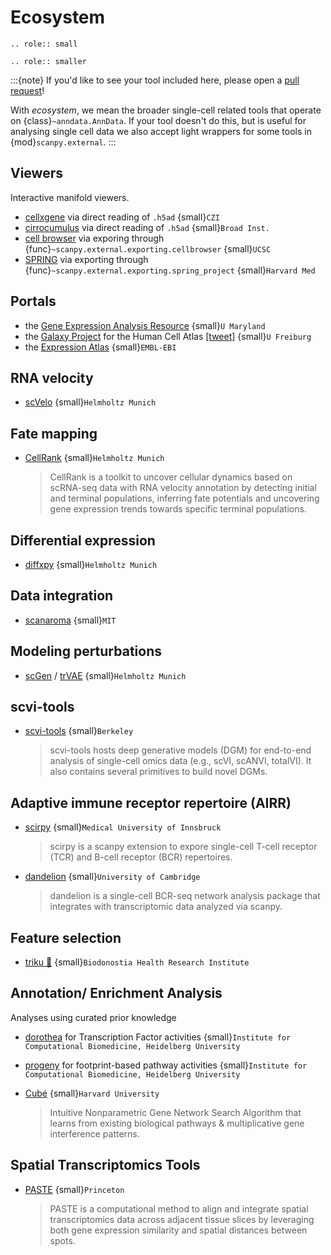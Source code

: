 # Ecosystem

```{eval-rst}
.. role:: small
```

```{eval-rst}
.. role:: smaller
```

:::{note}
If you'd like to see your tool included here, please open a [pull request](https://github.com/theislab/scanpy)!

With *ecosystem*, we mean the broader single-cell related tools that operate on {class}`~anndata.AnnData`.
If your tool doesn't do this, but is useful for analysing single cell data we also accept light wrappers for some tools in {mod}`scanpy.external`.
:::

## Viewers

Interactive manifold viewers.

- [cellxgene](https://github.com/chanzuckerberg/cellxgene) via direct reading of `.h5ad` {small}`CZI`
- [cirrocumulus](https://cirrocumulus.readthedocs.io/) via direct reading of `.h5ad` {small}`Broad Inst.`
- [cell browser](https://cells.ucsc.edu/) via exporing through {func}`~scanpy.external.exporting.cellbrowser` {small}`UCSC`
- [SPRING](https://github.com/AllonKleinLab/SPRING) via exporting through {func}`~scanpy.external.exporting.spring_project` {small}`Harvard Med`

## Portals

- the [Gene Expression Analysis Resource](https://umgear.org/) {small}`U Maryland`
- the [Galaxy Project](https://humancellatlas.usegalaxy.eu) for the Human Cell Atlas [\[tweet\]](https://twitter.com/ExpressionAtlas/status/1151797848469626881) {small}`U Freiburg`
- the [Expression Atlas](https://www.ebi.ac.uk/gxa/sc/help.html) {small}`EMBL-EBI`

## RNA velocity

- [scVelo](https://scvelo.org) {small}`Helmholtz Munich`

## Fate mapping

- [CellRank](http://cellrank.org) {small}`Helmholtz Munich`

  > CellRank is a toolkit to uncover cellular dynamics based on scRNA-seq data with
  > RNA velocity annotation by detecting initial and terminal populations, inferring
  > fate potentials and uncovering gene expression trends towards specific
  > terminal populations.

## Differential expression

- [diffxpy](https://github.com/theislab/diffxpy) {small}`Helmholtz Munich`

## Data integration

- [scanaroma](https://github.com/brianhie/scanorama) {small}`MIT`

## Modeling perturbations

- [scGen](https://github.com/theislab/scgen) / [trVAE](https://github.com/theislab/trvae) {small}`Helmholtz Munich`

## scvi-tools

- [scvi-tools](https://github.com/YosefLab/scvi-tools) {small}`Berkeley`

  > scvi-tools hosts deep generative models (DGM) for end-to-end analysis of single-cell
  > omics data (e.g., scVI, scANVI, totalVI). It also contains several primitives to build novel DGMs.

## Adaptive immune receptor repertoire (AIRR)

- [scirpy](https://github.com/icbi-lab/scirpy) {small}`Medical University of Innsbruck`

  > scirpy is a scanpy extension to expore single-cell T-cell receptor (TCR) and B-cell receptor (BCR) repertoires.

- [dandelion](https://github.com/zktuong/dandelion) {small}`University of Cambridge`

  > dandelion is a single-cell BCR-seq network analysis package that integrates with transcriptomic data analyzed via scanpy.

## Feature selection

- [triku 🦔](https://gitlab.com/alexmascension/triku) {small}`Biodonostia Health Research Institute`

## Annotation/ Enrichment Analysis

Analyses using curated prior knowledge

- [dorothea](https://github.com/saezlab/dorothea-py) for Transcription Factor activities {small}`Institute for Computational Biomedicine, Heidelberg University`

- [progeny](https://github.com/saezlab/progeny-py) for footprint-based pathway activities {small}`Institute for Computational Biomedicine, Heidelberg University`

- [Cubé](https://github.com/connerlambden/Cube) {small}`Harvard University`

  > Intuitive Nonparametric Gene Network Search Algorithm that learns from existing biological pathways & multiplicative gene interference patterns.

## Spatial Transcriptomics Tools

- [PASTE](https://github.com/raphael-group/paste) {small}`Princeton`

  > PASTE is a computational method to align and integrate spatial transcriptomics data across adjacent tissue slices by leveraging both gene expression similarity and spatial distances between spots.
